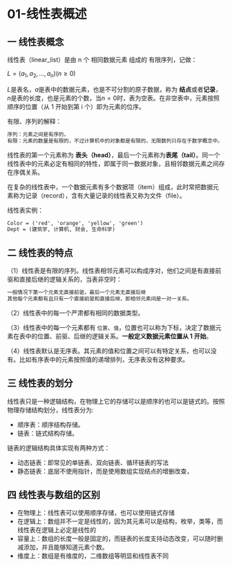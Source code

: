 # 01-线性表概述

## 一 线性表概念

线性表（linear_list）是由 n 个 相同数据元素 组成的 有限序列，记做：

$L = (a_1, a_2, ...,  a_n) (n\geq0)$

$L$是表名，$a$是表中的数据元素，也是不可分割的原子数据，称为 **结点**或者**记录**，$n$是表的长度，也是元素的个数，当$n=0$时，表为空表。在非空表中，元素按照顺序的位置（从 1 开始到第 i 个）即为元素的位序。

有限、序列的解释：

```txt
序列：元素之间是有序的，
有限：元素的数量是有限的，不过计算机中的对象都是有限的，无限数列只存在于数学概念中。
```

线性表的第一个元素称为 **表头（head）**，最后一个元素称为**表尾（tail）**。同一个线性表中的元素必定有相同的特性，即属于同一数据对象，且相邻数据元素之间存在序偶关系。

在复杂的线性表中，一个数据元素有多个数据项（item）组成，此时常把数据元素称为记录（record），含有大量记录的线性表又称为文件（file）。

线性表实例：

```txt
Color = ('red', 'orange', 'yellow', 'green')
Dept = (建筑学, 计算机, 财会, 生命科学)
```

## 二 线性表的特点

（1）线性表是有限的序列。线性表相邻元素可以构成序对，他们之间是有直接前驱和直接后继的逻辑关系的，当表非空时：

```txt
一般情况下第一个元素无直接前驱，最后一个元素无直接后继
其他每个元素都有且只有一个直接前驱和直接后继，即相邻元素间是一对一关系。
```

（2）线性表中的每一个严肃都有相同的数据类型。

（3）线性表中的每一个元素都有 `位置`、`值`，位置也可以称为下标，决定了数据元素在表中的位置、前驱、后继的逻辑关系。**一般定义数据元素位置从 1 开始**。

（4）线性表默认是无序表。其元素的值和位置之间可以有特定关系，也可以没有。比如有序表中的元素按照值的递增排列，无序表没有这种要求。

## 三 线性表的划分

线性表只是一种逻辑结构，在物理上它的存储可以是顺序的也可以是链式的。按照物理存储结构划分，线性表分为:

- 顺序表：顺序结构存储。
- 链表：链式结构存储。

链表的逻辑结构具体实现有两种方式：

- 动态链表：即常见的单链表、双向链表、循环链表的写法
- 静态链表：底层不使用指针，而是使用数组实现结点的增删改查，

## 四 线性表与数组的区别

- 在物理上：线性表可以使用顺序存储，也可以使用链式存储
- 在逻辑上：数组并不一定是线性的，因为其元素可以是结构，枚举，类等，而线性表在逻辑上必定是线性的
- 容量上：数组的长度一般是固定的，而链表的长度支持动态改变，可以随时删减添加，并且能够知道元素个数。
- 维度上：数组是有维度的，二维数组等明显和线性表不同
